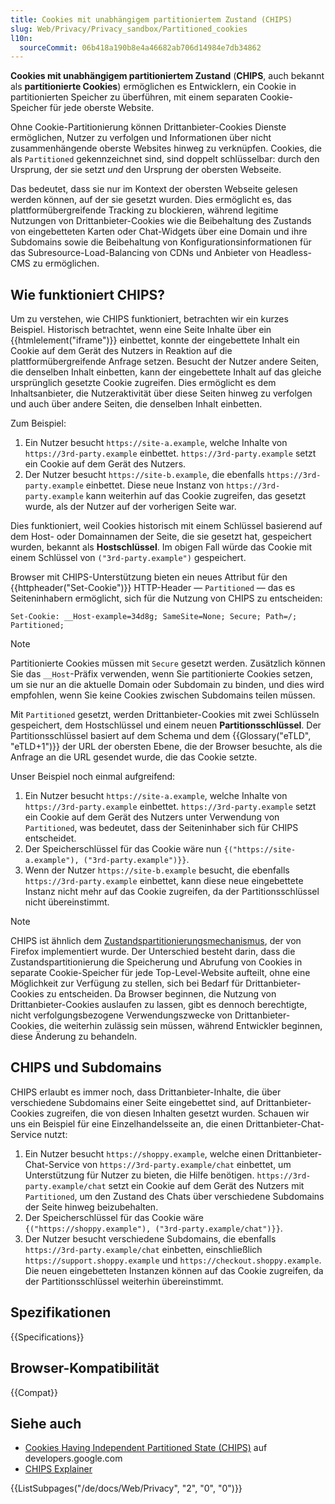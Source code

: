 ```yaml
---
title: Cookies mit unabhängigem partitioniertem Zustand (CHIPS)
slug: Web/Privacy/Privacy_sandbox/Partitioned_cookies
l10n:
  sourceCommit: 06b418a190b8e4a46682ab706d14984e7db34862
---
```


**Cookies mit unabhängigem partitioniertem Zustand** (**CHIPS**, auch bekannt als **partitionierte Cookies**) ermöglichen es Entwicklern, ein Cookie in partitionierten Speicher zu überführen, mit einem separaten Cookie-Speicher für jede oberste Website.

Ohne Cookie-Partitionierung können Drittanbieter-Cookies Dienste ermöglichen, Nutzer zu verfolgen und Informationen über nicht zusammenhängende oberste Websites hinweg zu verknüpfen. Cookies, die als `Partitioned` gekennzeichnet sind, sind doppelt schlüsselbar: durch den Ursprung, der sie setzt _und_ den Ursprung der obersten Webseite.

Das bedeutet, dass sie nur im Kontext der obersten Webseite gelesen werden können, auf der sie gesetzt wurden. Dies ermöglicht es, das plattformübergreifende Tracking zu blockieren, während legitime Nutzungen von Drittanbieter-Cookies wie die Beibehaltung des Zustands von eingebetteten Karten oder Chat-Widgets über eine Domain und ihre Subdomains sowie die Beibehaltung von Konfigurationsinformationen für das Subresource-Load-Balancing von CDNs und Anbieter von Headless-CMS zu ermöglichen.

## Wie funktioniert CHIPS?

Um zu verstehen, wie CHIPS funktioniert, betrachten wir ein kurzes Beispiel. Historisch betrachtet, wenn eine Seite Inhalte über ein {{htmlelement("iframe")}} einbettet, konnte der eingebettete Inhalt ein Cookie auf dem Gerät des Nutzers in Reaktion auf die plattformübergreifende Anfrage setzen. Besucht der Nutzer andere Seiten, die denselben Inhalt einbetten, kann der eingebettete Inhalt auf das gleiche ursprünglich gesetzte Cookie zugreifen. Dies ermöglicht es dem Inhaltsanbieter, die Nutzeraktivität über diese Seiten hinweg zu verfolgen und auch über andere Seiten, die denselben Inhalt einbetten.

Zum Beispiel:

1. Ein Nutzer besucht `https://site-a.example`, welche Inhalte von `https://3rd-party.example` einbettet. `https://3rd-party.example` setzt ein Cookie auf dem Gerät des Nutzers.
2. Der Nutzer besucht `https://site-b.example`, die ebenfalls `https://3rd-party.example` einbettet. Diese neue Instanz von `https://3rd-party.example` kann weiterhin auf das Cookie zugreifen, das gesetzt wurde, als der Nutzer auf der vorherigen Seite war.

Dies funktioniert, weil Cookies historisch mit einem Schlüssel basierend auf dem Host- oder Domainnamen der Seite, die sie gesetzt hat, gespeichert wurden, bekannt als **Hostschlüssel**. Im obigen Fall würde das Cookie mit einem Schlüssel von `("3rd-party.example")` gespeichert.

Browser mit CHIPS-Unterstützung bieten ein neues Attribut für den {{httpheader("Set-Cookie")}} HTTP-Header — `Partitioned` — das es Seiteninhabern ermöglicht, sich für die Nutzung von CHIPS zu entscheiden:

```http
Set-Cookie: __Host-example=34d8g; SameSite=None; Secure; Path=/; Partitioned;
```

> [!NOTE]
> Partitionierte Cookies müssen mit `Secure` gesetzt werden. Zusätzlich können Sie das `__Host`-Präfix verwenden, wenn Sie partitionierte Cookies setzen, um sie nur an die aktuelle Domain oder Subdomain zu binden, und dies wird empfohlen, wenn Sie keine Cookies zwischen Subdomains teilen müssen.

Mit `Partitioned` gesetzt, werden Drittanbieter-Cookies mit zwei Schlüsseln gespeichert, dem Hostschlüssel und einem neuen **Partitionsschlüssel**. Der Partitionsschlüssel basiert auf dem Schema und dem {{Glossary("eTLD", "eTLD+1")}} der URL der obersten Ebene, die der Browser besuchte, als die Anfrage an die URL gesendet wurde, die das Cookie setzte.

Unser Beispiel noch einmal aufgreifend:

1. Ein Nutzer besucht `https://site-a.example`, welche Inhalte von `https://3rd-party.example` einbettet. `https://3rd-party.example` setzt ein Cookie auf dem Gerät des Nutzers unter Verwendung von `Partitioned`, was bedeutet, dass der Seiteninhaber sich für CHIPS entscheidet.
2. Der Speicherschlüssel für das Cookie wäre nun `{("https://site-a.example"), ("3rd-party.example")}}`.
3. Wenn der Nutzer `https://site-b.example` besucht, die ebenfalls `https://3rd-party.example` einbettet, kann diese neue eingebettete Instanz nicht mehr auf das Cookie zugreifen, da der Partitionsschlüssel nicht übereinstimmt.

> [!NOTE]
> CHIPS ist ähnlich dem [Zustandspartitionierungsmechanismus](/de/docs/Web/Privacy/State_Partitioning), der von Firefox implementiert wurde. Der Unterschied besteht darin, dass die Zustandspartitionierung die Speicherung und Abrufung von Cookies in separate Cookie-Speicher für jede Top-Level-Website aufteilt, ohne eine Möglichkeit zur Verfügung zu stellen, sich bei Bedarf für Drittanbieter-Cookies zu entscheiden. Da Browser beginnen, die Nutzung von Drittanbieter-Cookies auslaufen zu lassen, gibt es dennoch berechtigte, nicht verfolgungsbezogene Verwendungszwecke von Drittanbieter-Cookies, die weiterhin zulässig sein müssen, während Entwickler beginnen, diese Änderung zu behandeln.

## CHIPS und Subdomains

CHIPS erlaubt es immer noch, dass Drittanbieter-Inhalte, die über verschiedene Subdomains einer Seite eingebettet sind, auf Drittanbieter-Cookies zugreifen, die von diesen Inhalten gesetzt wurden. Schauen wir uns ein Beispiel für eine Einzelhandelsseite an, die einen Drittanbieter-Chat-Service nutzt:

1. Ein Nutzer besucht `https://shoppy.example`, welche einen Drittanbieter-Chat-Service von `https://3rd-party.example/chat` einbettet, um Unterstützung für Nutzer zu bieten, die Hilfe benötigen. `https://3rd-party.example/chat` setzt ein Cookie auf dem Gerät des Nutzers mit `Partitioned`, um den Zustand des Chats über verschiedene Subdomains der Seite hinweg beizubehalten.
2. Der Speicherschlüssel für das Cookie wäre `{("https://shoppy.example"), ("3rd-party.example/chat")}}`.
3. Der Nutzer besucht verschiedene Subdomains, die ebenfalls `https://3rd-party.example/chat` einbetten, einschließlich `https://support.shoppy.example` und `https://checkout.shoppy.example`. Die neuen eingebetteten Instanzen können auf das Cookie zugreifen, da der Partitionsschlüssel weiterhin übereinstimmt.

## Spezifikationen

{{Specifications}}

## Browser-Kompatibilität

{{Compat}}

## Siehe auch

- [Cookies Having Independent Partitioned State (CHIPS)](https://developers.google.com/privacy-sandbox/cookies/chips) auf developers.google.com
- [CHIPS Explainer](https://github.com/privacycg/CHIPS)

<section id="Quick_links">
{{ListSubpages("/de/docs/Web/Privacy", "2", "0", "0")}}
</section>
